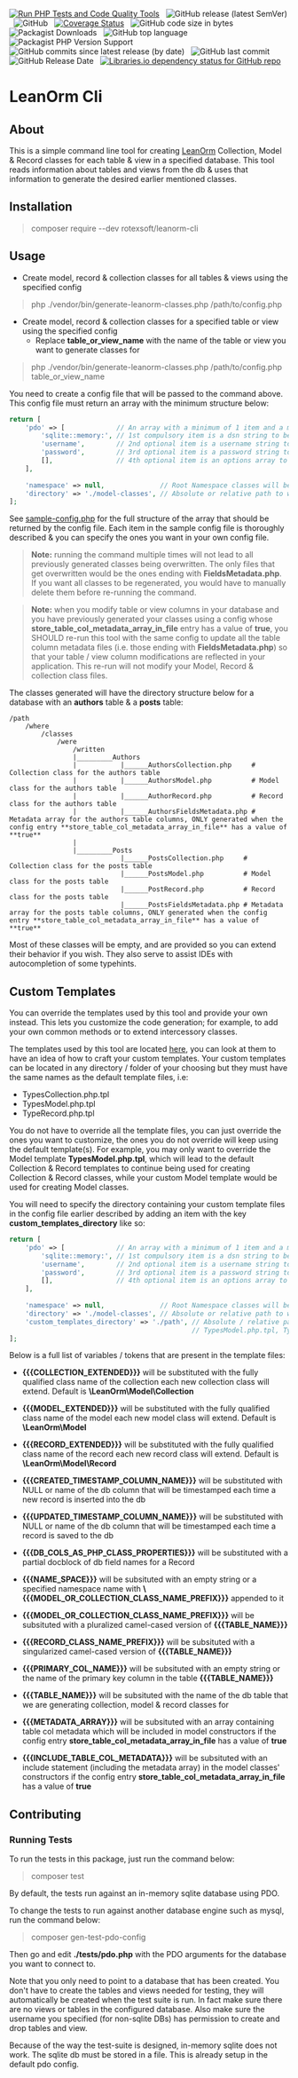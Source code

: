 [![Run PHP Tests and Code Quality Tools](https://github.com/rotexsoft/leanorm-cli/actions/workflows/php.yml/badge.svg)](https://github.com/rotexsoft/leanorm-cli/actions/workflows/php.yml) &nbsp; 
![GitHub release (latest SemVer)](https://img.shields.io/github/v/release/rotexsoft/leanorm-cli) &nbsp; 
![GitHub](https://img.shields.io/github/license/rotexsoft/leanorm-cli) &nbsp; 
[![Coverage Status](https://coveralls.io/repos/github/rotexsoft/leanorm-cli/badge.svg)](https://coveralls.io/github/rotexsoft/leanorm-cli) &nbsp; 
![GitHub code size in bytes](https://img.shields.io/github/languages/code-size/rotexsoft/leanorm-cli) &nbsp; 
![Packagist Downloads](https://img.shields.io/packagist/dt/rotexsoft/leanorm-cli) &nbsp; 
![GitHub top language](https://img.shields.io/github/languages/top/rotexsoft/leanorm-cli) &nbsp; 
![Packagist PHP Version Support](https://img.shields.io/packagist/php-v/rotexsoft/leanorm-cli) &nbsp; 
![GitHub commits since latest release (by date)](https://img.shields.io/github/commits-since/rotexsoft/leanorm-cli/latest) &nbsp; 
![GitHub last commit](https://img.shields.io/github/last-commit/rotexsoft/leanorm-cli) &nbsp; 
![GitHub Release Date](https://img.shields.io/github/release-date/rotexsoft/leanorm-cli) &nbsp; 
<a href="https://libraries.io/github/rotexsoft/leanorm-cli">
    <img alt="Libraries.io dependency status for GitHub repo" src="https://img.shields.io/librariesio/github/rotexsoft/leanorm-cli">
</a>

# LeanOrm Cli

## About

This is a simple command line tool for creating [LeanOrm](https://github.com/rotexsoft/leanorm) Collection, Model & Record classes for each table & view in a specified database. This tool reads information about tables and views from the db & uses that information to generate the desired earlier mentioned classes.

## Installation

> composer require --dev rotexsoft/leanorm-cli


## Usage

* Create model, record & collection classes for all tables & views using the specified config

> php ./vendor/bin/generate-leanorm-classes.php /path/to/config.php

* Create model, record & collection classes for a specified table or view using the specified config
    * Replace **table_or_view_name** with the name of the table or view you want to generate classes for


> php ./vendor/bin/generate-leanorm-classes.php /path/to/config.php table_or_view_name

You need to create a config file that will be passed to the command above. 
This config file must return an array with the minimum structure below:

```php
return [
    'pdo' => [             // An array with a minimum of 1 item and a maximum of 4 items or an instance of the PDO class
        'sqlite::memory:', // 1st compulsory item is a dsn string to be passed as 1st arg to the PDO consructor
        'username',        // 2nd optional item is a username string to be passed as 2nd arg to the PDO consructor
        'password',        // 3rd optional item is a password string to be passed as 3rd arg to the PDO consructor
        [],                // 4th optional item is an options array to be passed as 4th arg to the PDO consructor
    ],                                                              
    
    'namespace' => null,              // Root Namespace classes will belong to. E.g. 'App\\DataSource'. Null means no namespace.
    'directory' => './model-classes', // Absolute or relative path to where classes are to be written
];
```
See [sample-config.php](sample-config.php) for the full structure of the array that should be returned by the config file. 
Each item in the sample config file is thoroughly described & you can specify the ones you want in your own config file.

> **Note:** running the command multiple times will not lead to all previously generated classes being overwritten. 
The only files that get overwritten would be the ones ending with **FieldsMetadata.php**. 
If you want all classes to be regenerated, you would have to manually delete them before re-running the command.

> **Note:** when you modify table or view columns in your database and you have previously generated your
classes using a config whose **store_table_col_metadata_array_in_file** entry has a value of **true**, you SHOULD
re-run this tool with the same config to update all the table column metadata files (i.e. those ending with **FieldsMetadata.php**)
so that your table / view column modifications are reflected in your application. 
This re-run will not modify your Model, Record & collection class files.

The classes generated will have the directory structure below for a database with an **authors** table & a **posts** table:

```
/path
    /where
        /classes
            /were
                /written
                |_________Authors
                |           |______AuthorsCollection.php     # Collection class for the authors table
                |           |______AuthorsModel.php          # Model class for the authors table 
                |           |______AuthorRecord.php          # Record class for the authors table 
                |           |______AuthorsFieldsMetadata.php # Metadata array for the authors table columns, ONLY generated when the config entry **store_table_col_metadata_array_in_file** has a value of **true**
                |
                |_________Posts
                            |______PostsCollection.php     # Collection class for the posts table
                            |______PostsModel.php          # Model class for the posts table 
                            |______PostRecord.php          # Record class for the posts table 
                            |______PostsFieldsMetadata.php # Metadata array for the posts table columns, ONLY generated when the config entry **store_table_col_metadata_array_in_file** has a value of **true**
```

Most of these classes will be empty, and are provided so you can extend their behavior if you wish. They also serve to assist IDEs with autocompletion of some typehints.

## Custom Templates

You can override the templates used by this tool and provide your own instead. This lets you customize the code generation; for example, to add your own common methods or to extend intercessory classes.

The templates used by this tool are located [here](templates), you can look at them to have an idea of how to craft your custom templates. Your custom templates can be located in any directory / folder of your choosing but they must have the same names as the default template files, i.e: 

- TypesCollection.php.tpl
- TypesModel.php.tpl
- TypeRecord.php.tpl

You do not have to override all the template files, you can just override the ones you want to customize, the ones you do not override will keep using the default template(s). For example, you may only want to override the Model template **TypesModel.php.tpl**, which will lead to the default Collection & Record templates to continue being used for creating Collection & Record classes, while your custom Model template would be used for creating Model classes.

You will need to specify the directory containing your custom template files in the config file earlier described by adding an item with the key **custom_templates_directory** like so:



```php
return [
    'pdo' => [             // An array with a minimum of 1 item and a maximum of 4 items
        'sqlite::memory:', // 1st compulsory item is a dsn string to be passed as 1st arg to the PDO consructor
        'username',        // 2nd optional item is a username string to be passed as 2nd arg to the PDO consructor
        'password',        // 3rd optional item is a password string to be passed as 3rd arg to the PDO consructor
        [],                // 4th optional item is an options array to be passed as 4th arg to the PDO consructor
    ],                                                              
    
    'namespace' => null,              // Root Namespace classes will belong to. E.g. 'App\\DataSource'. Null means no namespace.
    'directory' => './model-classes', // Absolute or relative path to where classes are to be written
    'custom_templates_directory' => './path', // Absolute / relative path to a location containing 1 or more template files below
                                              // TypesModel.php.tpl, TypesCollection.php.tpl & TypeRecord.php.tpl
];
```

Below is a full list of variables / tokens that are present in the template files:

- **{{{COLLECTION_EXTENDED}}}** will be substituted with the fully qualified class name of the collection each new collection class will extend. Default is **\LeanOrm\Model\Collection**
- **{{{MODEL_EXTENDED}}}** will be substituted with the fully qualified class name of the model each new model class will extend. Default is **\LeanOrm\Model**
- **{{{RECORD_EXTENDED}}}** will be substituted with the fully qualified class name of the record each new record class will extend. Default is **\LeanOrm\Model\Record**

- **{{{CREATED_TIMESTAMP_COLUMN_NAME}}}** will be substituted with NULL or name of the db column that will be timestamped each time a new record is inserted into the db
- **{{{UPDATED_TIMESTAMP_COLUMN_NAME}}}** will be substituted with NULL or name of the db column that will be timestamped each time a record is saved to the db

- **{{{DB_COLS_AS_PHP_CLASS_PROPERTIES}}}** will be substituted with a partial docblock of db field names for a Record

- **{{{NAME_SPACE}}}** will be subsituted with an empty string or a specified namespace name with **\\{{{MODEL_OR_COLLECTION_CLASS_NAME_PREFIX}}}** appended to it

- **{{{MODEL_OR_COLLECTION_CLASS_NAME_PREFIX}}}** will be subsituted with a pluralized camel-cased version of **{{{TABLE_NAME}}}**
- **{{{RECORD_CLASS_NAME_PREFIX}}}** will be subsituted with a singularized camel-cased version of **{{{TABLE_NAME}}}**

- **{{{PRIMARY_COL_NAME}}}** will be subsituted with an empty string or the name of the primary key column in the table **{{{TABLE_NAME}}}**
- **{{{TABLE_NAME}}}** will be subsituted with the name of the db table that we are generating collection, model & record classes for

- **{{{METADATA_ARRAY}}}** will be subsituted with an array containing table col metadata which will be included in model constructors if the config entry **store_table_col_metadata_array_in_file** has a value of **true**
- **{{{INCLUDE_TABLE_COL_METADATA}}}** will be subsituted with an include statement (including the metadata array) in the model classes' constructors if the config entry **store_table_col_metadata_array_in_file** has a value of **true**

## Contributing

### Running Tests

To run the tests in this package, just run the command below:

> composer test

By default, the tests run against an in-memory sqlite database using PDO.

To change the tests to run against another database engine such as mysql, run the command below:

> composer gen-test-pdo-config

Then go and edit **./tests/pdo.php** with the PDO arguments for the database you want to connect to.

Note that you only need to point to a database that has been created. 
You don't have to create the tables and views needed for testing, 
they will automatically be created when the test suite is run.
In fact make sure there are no views or tables in the configured database.
Also make sure the username you specified (for non-sqlite DBs) has permission 
to create and drop tables and view.

Because of the way the test-suite is designed, in-memory sqlite does not work.
The sqlite db must be stored in a file. This is already setup in the default pdo config.